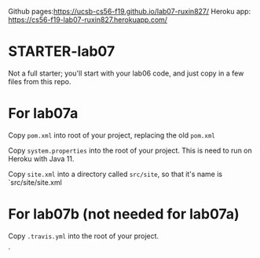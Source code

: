 Github pages:https://ucsb-cs56-f19.github.io/lab07-ruxin827/
Heroku app: https://cs56-f19-lab07-ruxin827.herokuapp.com/


# STARTER-lab07

Not a full starter; you'll start with your lab06 code, and just copy in a few files from this repo.

# For lab07a

Copy `pom.xml` into root of your project, replacing the old `pom.xml`

Copy `system.properties` into the root of your project.  This is need to run on Heroku with Java 11.

Copy `site.xml` into a directory called `src/site`, so that it's name is `src/site/site.xml

# For lab07b (not needed for lab07a)

Copy `.travis.yml` into the root of your project.

`
